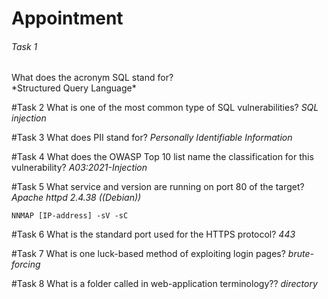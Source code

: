 
<h1>Appointment</h1> 

<h6>Task 1</h6>
What does the acronym SQL stand for? </br>
*Structured Query Language*

#Task 2
What is one of the most common type of SQL vulnerabilities?
*SQL injection*

#Task 3
What does PII stand for?
*Personally Identifiable Information*

#Task 4
What does the OWASP Top 10 list name the classification for this vulnerability?
*A03:2021-Injection*

#Task 5
What service and version are running on port 80 of the target? 
*Apache httpd 2.4.38 ((Debian))*

`NNMAP [IP-address] -sV -sC`

#Task 6
What is the standard port used for the HTTPS protocol?
*443*

#Task 7
What is one luck-based method of exploiting login pages?
*brute-forcing*

#Task 8
What is a folder called in web-application terminology??
*directory*
